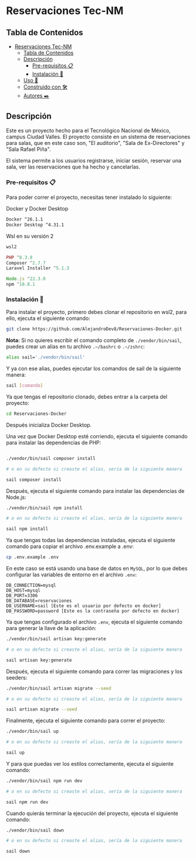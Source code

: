 # Reservaciones Tec-NM

## Tabla de Contenidos

- [Reservaciones Tec-NM](#reservaciones-tec-nm)
  - [Tabla de Contenidos](#tabla-de-contenidos)
  - [Descripción](#descripción)
    - [Pre-requisitos 📋](#pre-requisitos-)
    - [Instalación 🔧](#instalación-)
  - [Uso 🚀](#uso-)
  - [Construido con 🛠️](#construido-con-️)
  - [Autores ✒️](#autores-️)

## Descripción

Este es un proyecto hecho para el Tecnológico Nacional de México, campus Ciudad Valles. El proyecto consiste en un sistema de reservaciones para salas, que en este caso son, "El auditorio", "Sala de Ex-Directores" y "Sala Rafael Piña".

El sistema permite a los usuarios registrarse, iniciar sesión, reservar una sala, ver las reservaciones que ha hecho y cancelarlas.

### Pre-requisitos 📋

Para poder correr el proyecto, necesitas tener instalado lo siguiente:

Docker y Docker Desktop

```bash
Docker ^26.1.1
Docker Desktop ^4.31.1
```

Wsl en su versión 2

```bash
wsl2
```

```php
PHP ^8.3.8
Composer ^2.7.7
Laravel Installer ^5.1.3
```

```js
Node.js ^22.3.0
npm ^10.8.1
```

### Instalación 🔧

Para instalar el proyecto, primero debes clonar el repositorio en wsl2, para ello, ejecuta el siguiente comando:

```bash
git clone https://github.com/AlejandroDev8/Reservaciones-Docker.git
```

**Nota:** Si no quieres escribir el comando completo de `./vendor/bin/sail`, puedes crear un alias en tu archivo `.~/bashrc` o `.~/zshrc`:

```bash
alias sail='./vendor/bin/sail'
```

Y ya con ese alias, puedes ejecutar los comandos de sail de la siguiente manera:

```bash
sail [comando]
```

Ya que tengas el repositorio clonado, debes entrar a la carpeta del proyecto:

```bash
cd Reservaciones-Docker
```

Después inicializa Docker Desktop.

Una vez que Docker Desktop esté corriendo, ejecuta el siguiente comando para instalar las dependencias de PHP:

```bash

./vendor/bin/sail composer install

# o en su defecto si creaste el alias, sería de la siguiente manera

sail composer install
```

Después, ejecuta el siguiente comando para instalar las dependencias de Node.js:

```bash
./vendor/bin/sail npm install

# o en su defecto si creaste el alias, sería de la siguiente manera

sail npm install
```

Ya que tengas todas las dependencias instaladas, ejecuta el siguiente comando para copiar el archivo .env.example a .env:

```bash
cp .env.example .env
```

En este caso se está usando una base de datos en `MySQL`, por lo que debes configurar las variables de entorno en el archivo `.env`:

```env
DB_CONNECTION=mysql
DB_HOST=mysql
DB_PORT=3306
DB_DATABASE=reservaciones
DB_USERNAME=sail [Este es el usuario por defecto en docker]
DB_PASSWORD=password [Este es la contraseña por defecto en docker]
```

Ya que tengas configurado el archivo `.env`, ejecuta el siguiente comando para generar la llave de la aplicación:

```bash
./vendor/bin/sail artisan key:generate

# o en su defecto si creaste el alias, sería de la siguiente manera

sail artisan key:generate
```

Después, ejecuta el siguiente comando para correr las migraciones y los seeders:

```bash
./vendor/bin/sail artisan migrate --seed

# o en su defecto si creaste el alias, sería de la siguiente manera

sail artisan migrate --seed
```

Finalmente, ejecuta el siguiente comando para correr el proyecto:

```bash
./vendor/bin/sail up

# o en su defecto si creaste el alias, sería de la siguiente manera

sail up
```

Y para que puedas ver los estilos correctamente, ejecuta el siguiente comando:

```bash
./vendor/bin/sail npm run dev

# o en su defecto si creaste el alias, sería de la siguiente manera

sail npm run dev
```

Cuando quierás terminar la ejecución del proyecto, ejecuta el siguiente comando:

```bash
./vendor/bin/sail down

# o en su defecto si creaste el alias, sería de la siguiente manera

sail down
```

